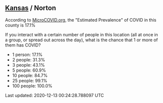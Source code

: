 
## [Kansas](/united-states/kansas) / Norton

According to [MicroCOVID.org](http://microcovid.org),
the "Estimated Prevalence" of COVID in this county is 17.1%

If you interact with a certain number of people in this location
(all at once in a group, or spread out across the day), what is the chance that
1 or more of them has COVID?

- 1 person: 17.1%
- 2 people: 31.3%
- 3 people: 43.1%
- 5 people: 60.9%
- 10 people: 84.7%
- 25 people: 99.1%
- 100 people: 100.0%

Last updated: 2020-12-13 00:24:28.788097 UTC
